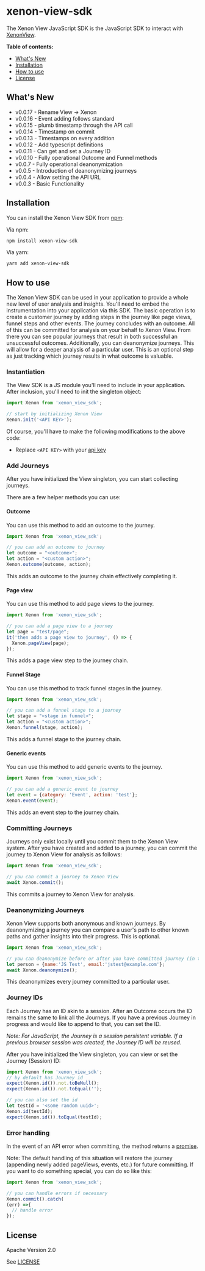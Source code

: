 # xenon-view-sdk
The Xenon View JavaScript SDK is the JavaScript SDK to interact with [XenonView](https://xenonview.com).

**Table of contents:**

* [What's New](#whats-new)
* [Installation](#installation)
* [How to use](#how-to-use)
* [License](#license)

## <a name="whats-new"></a>
## What's New
* v0.0.17 - Rename View -> Xenon
* v0.0.16 - Event adding follows standard
* v0.0.15 - plumb timestamp through the API call
* v0.0.14 - Timestamp on commit
* v0.0.13 - Timestamps on every addition
* v0.0.12 - Add typescript definitions
* v0.0.11 - Can get and set a Journey ID
* v0.0.10 - Fully operational Outcome and Funnel methods
* v0.0.7 - Fully operational deanonymization
* v0.0.5 - Introduction of deanonymizing journeys
* v0.0.4 - Allow setting the API URL
* v0.0.3 - Basic Functionality

## <a name="installation"></a>
## Installation

You can install the Xenon View SDK from [npm](https://www.npmjs.com/package/xenon-view-sdk):

Via npm:
```bash
npm install xenon-view-sdk
```

Via yarn:
```bash
yarn add xenon-view-sdk
```

## <a name="how-to-use"></a>
## How to use

The Xenon View SDK can be used in your application to provide a whole new level of user analysis and insights. You'll need to embed the instrumentation into your application via this SDK. The basic operation is to create a customer journey by adding steps in the journey like page views, funnel steps and other events. The journey concludes with an outcome. All of this can be committed for analysis on your behalf to Xenon View. From there you can see popular journeys that result in both successful an unsuccessful outcomes. Additionally, you can deanonymize journeys. This will allow for a deeper analysis of a particular user. This is an optional step as just tracking which journey results in what outcome is valuable.   

### Instantiation
The View SDK is a JS module you'll need to include in your application. After inclusion, you'll need to init the singleton object:

```javascript
import Xenon from 'xenon_view_sdk';

// start by initializing Xenon View
Xenon.init('<API KEY>');
```
Of course, you'll have to make the following modifications to the above code:
- Replace `<API KEY>` with your [api key](https://xenonview.com/api-get)

### Add Journeys
After you have initialized the View singleton, you can start collecting journeys.

There are a few helper methods you can use:
#### Outcome
You can use this method to add an outcome to the journey.

```javascript
import Xenon from 'xenon_view_sdk';

// you can add an outcome to journey
let outcome = "<outcome>";
let action = "<custom action>";
Xenon.outcome(outcome, action);
```
This adds an outcome to the journey chain effectively completing it.


#### Page view
You can use this method to add page views to the journey.

```javascript
import Xenon from 'xenon_view_sdk';

// you can add a page view to a journey
let page = "test/page";
it('then adds a page view to journey', () => {
  Xenon.pageView(page);
});
```
This adds a page view step to the journey chain.


#### Funnel Stage
You can use this method to track funnel stages in the journey.

```javascript
import Xenon from 'xenon_view_sdk';

// you can add a funnel stage to a journey
let stage = "<stage in funnel>";
let action = "<custom action>";
Xenon.funnel(stage, action);
```
This adds a funnel stage to the journey chain.


#### Generic events
You can use this method to add generic events to the journey.

```javascript
import Xenon from 'xenon_view_sdk';

// you can add a generic event to journey
let event = {category: 'Event', action: 'test'};
Xenon.event(event);
```
This adds an event step to the journey chain.

### Committing Journeys

Journeys only exist locally until you commit them to the Xenon View system. After you have created and added to a journey, you can commit the journey to Xenon View for analysis as follows:
```javascript
import Xenon from 'xenon_view_sdk';

// you can commit a journey to Xenon View
await Xenon.commit();
```
This commits a journey to Xenon View for analysis.

### Deanonymizing Journeys

Xenon View supports both anonymous and known journeys. By deanonymizing a journey you can compare a user's path to other known paths and gather insights into their progress. This is optional.
```javascript
import Xenon from 'xenon_view_sdk';

// you can deanonymize before or after you have committed journey (in this case after):
let person = {name:'JS Test', email:'jstest@example.com'};
await Xenon.deanonymize();
```
This deanonymizes every journey committed to a particular user.


### Journey IDs
Each Journey has an ID akin to a session. After an Outcome occurs the ID remains the same to link all the Journeys. If you have a previous Journey in progress and would like to append to that, you can set the ID.

*Note: For JavaScript, the Journey is a session persistent variable. If a previous browser session was created, the Journey ID will be reused.* 

After you have initialized the View singleton, you can view or set the Journey (Session) ID:
```javascript
import Xenon from 'xenon_view_sdk';
// by default has Journey id
expect(Xenon.id()).not.toBeNull();
expect(Xenon.id()).not.toEqual('');

// you can also set the id
let testId = '<some random uuid>';
Xenon.id(testId);
expect(Xenon.id()).toEqual(testId);
```


### Error handling
In the event of an API error when committing, the method returns a [promise](https://developer.mozilla.org/en-US/docs/Web/JavaScript/Reference/Global_Objects/Promise). 

Note: The default handling of this situation will restore the journey (appending newly added pageViews, events, etc.) for future committing. If you want to do something special, you can do so like this:

```javascript
import Xenon from 'xenon_view_sdk';

// you can handle errors if necessary
Xenon.commit().catch(
(err) =>{
  // handle error
});
```

## <a name="license"></a>
## License

Apache Version 2.0

See [LICENSE](https://github.com/xenonview-com/view-js-sdk/blob/main/LICENSE)
